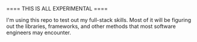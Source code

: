 ==== THIS IS ALL EXPERIMENTAL ====

I'm using this repo to test out my full-stack skills.
Most of it will be figuring out the libraries, frameworks, and other methods
that most software engineers may encounter.
